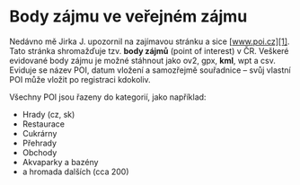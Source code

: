 <!--
title : Body zájmu ve veřejném zájmu
author : Roman Ožana <ozana@omdesign.cz>
date : 31.5.2007 06:44:00
tags : GPS
-->

# Body zájmu ve veřejném zájmu

Nedávno mě Jirka J. upozornil na zajímavou stránku a sice [www.poi.cz][1]. Tato stránka shromažďuje tzv. **body zájmů** (point of interest) v ČR. Veškeré evidované body zájmu je možné stáhnout jako ov2, gpx, **kml**, wpt a csv. Eviduje se název POI, datum vložení a samozřejmě souřadnice &#8211; svůj vlastní POI může vložit po registraci kdokoliv.

Všechny POI jsou řazeny do kategorií, jako například:

  * Hrady (cz, sk)
  * Restaurace
  * Cukrárny
  * Přehrady
  * Obchody
  * Akvaparky a bazény
  * a hromada dalších (cca 200)

 [1]: http://www.poi.cz